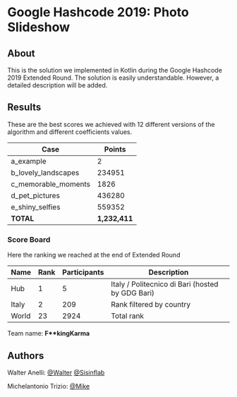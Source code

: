 # Google Hashcode 2019: Photo Slideshow

## About

This is the solution we implemented in Kotlin during the Google Hashcode 2019 Extended Round. The solution is easily understandable. However, a detailed description will be added.


## Results


These are the best scores we achieved with 12 different versions of the algorithm and different coefficients values.

| Case                  |  Points  |
|-----------------------|----------|
| a_example             |  2       |
| b_lovely_landscapes   |  234951  |
| c_memorable_moments   |  1826    |
| d_pet_pictures        |  436280  |
| e_shiny_selfies       |  559352  |
| **TOTAL**             |**1,232,411**|

### Score Board

Here the ranking we reached at the end of Extended Round

| Name                 | Rank | Participants | Description             |
| -------------------- | ---- | ------------ | ----------------------- |
| Hub                  | 1    | 5           | Italy / Politecnico di Bari (hosted by GDG Bari) |
| Italy                | 2   | 209          | Rank filtered by country|
| World                | 23  | 2924         | Total rank  |

Team name: **F\*\*kingKarma**

## Authors
Walter Anelli: [@Walter](https://github.com/vitowalteranelli/) [@Sisinflab](https://github.com/sisinflab/)

Michelantonio Trizio: [@Mike](https://github.com/Mikelantonio/)
